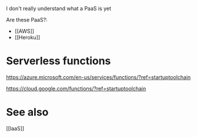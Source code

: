 I don't really understand what a PaaS is yet

Are these PaaS?:
- [[AWS]]
- [[Heroku]]

# Serverless functions

https://azure.microsoft.com/en-us/services/functions/?ref=startuptoolchain

https://cloud.google.com/functions/?ref=startuptoolchain

# See also
[[IaaS]]